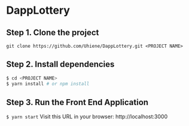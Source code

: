 
# DappLottery 


## Step 1. Clone the project
`git clone https://github.com/Uhiene/DappLottery.git <PROJECT NAME>`

## Step 2. Install dependencies
```sh
$ cd <PROJECT NAME>
$ yarn install # or npm install
```

## Step 3. Run the Front End Application
`$ yarn start`
Visit this URL in your browser: http://localhost:3000


